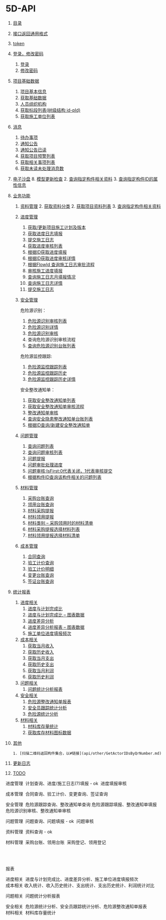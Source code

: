 # 5D-API



1. [目录](README.md)
2. [接口返回通用格式](api/接口返回通用格式.md)
3. [token](api/token.md)
4. [登录，修改密码](api/login/README.md)
    1. [登录](api/login/login.md)
    1. [修改密码](api/login/changePwd.md)
5. [项目基础数据](api/project/README.md)
    1. [项目基本信息](api/project/getProjectInfo.md)
    1. [获取基础数据](api/project/getBaseData.md)
    1. [人员组织机构](api/project/getOrganizatioNew.md)
    1. [获取标段列表(树级结构 id-pId)](api/project/getSectionList.md)
    1. [获取施工单位列表](api/project/getConstUnitList.md)
6. [消息](api/message/README.md)
    1. [待办事项](api/message/getTODOs.md)
    1. [通知公告](api/message/getNotices.md)
    1. [通知公告已读](api/message/updateNotice.md)
    1. [获取项目预警列表](api/message/GetWarnings.md)
    1. [获取相关事项列表](api/message/GetRelevants.md)
    1. [获取未读未处理消息数](api/message/GetMessageNum.md)
7. [电子沙盘](api/bim/README.md)
      8. [模型更新检查](api/bim/checkModels.md)
      2. [查询指定构件相关资料](api/business/DocumentMng/ModelFileList.md)
      3. [查询指定构件ID的属性信息](api/bim/ModelGuidData.md)
8. [业务功能](api/business/README.md)
      1. [资料管理](api/business/DocumentMng/README.md)
         2. [获取资料分类](api/business/DocumentMng/ProjectFileTree.md)
         2. [获取项目资料列表](api/business/DocumentMng/ProjectFileList.md)
         3. [查询指定构件相关资料](api/business/DocumentMng/ModelFileList.md)
      2. [进度管理](api/business/Progress/README.md)
         1. [获取/更新项目施工计划及版本](api/business/Progress/getPlanAndVersion.md)
         1. [获取进度日志填报](api/business/Progress/getPlanProgressInfo.md)
         2. [提交施工日志](api/business/Progress/setPlanSubmitHistory.md)
         3. [获取进度审核列表](api/business/Progress/GetPlanApplData.md)
         4. [根据ID获取进度填报](api/business/Progress/getPlanLogById.md)
         5. [根据ID获取进度审核详情](api/business/Progress/getProgressVerifyLogById.md)
         6. [根据FlowId 查询施工日志审批流程](api/business/Progress/getFlowInfoLogByLogID.md)
         8. [审核施工进度填报](api/business/Progress/auditingPlanLog.md)
         1. [查询施工日志月填报情况](api/business/Progress/GetConstructMonthLogStatus.md)
         2. [查询施工日志详情](api/business/Progress/GetConstructMonthLogInfo.md)
         3. [提交施工日志](api/business/Progress/submitConstructMonthLog.md)
      3. [安全管理](api/business/SafeWork/README.md)

         危险源识别：

         1. [危险源识别审核列表](api/business/SafeWork/getHazardIdentificationAuditList.md)
         2. [危险源识别详情](api/business/SafeWork/getHazardIdentificationInfo.md)
         3. [危险源识别审核](api/business/SafeWork/AuditingHazardDistinguish.md)
         4. 查询危险源识别审核流程
         5. [查询危险源识别台账列表](api/business/SafeWork/GetHazardSourceDistinguishLog.md)

         危险源监控跟踪:

         1. [危险源监控跟踪列表](api/business/SafeWork/GetHazardMonitoringTrackingList.md)
         2. [危险源监控跟踪历史](api/business/SafeWork/GetHazardMonitoringTrackingHistoryList.md)
         3. [危险源监控跟踪历史详情](api/business/SafeWork/GetHazardMonitoringTrackingHistoryContent.md)

         安全整改通知单：

         1. [获取安全整改通知单列表](api/business/SafeWork/GetSafetyRectificationNoticeList.md)
         2. [获取安全整改通知单审核流程](api/business/SafeWork/GetSafetyRectificationNoticeProcess.md)
         3. [整改通知单审核](api/business/SafeWork/AuditingSafetyRectificationNotice.md)
         4. [查询安全隐患整改通知单台账列表](api/business/SafeWork/GetHazardSourceMassageLog.md)
         5. [根据ID查询/新建安全整改通知单](api/business/SafeWork/NewSafetyRectificationNotice.md)

      4. [问题管理](api/business/Problem/README.md)
         1. [查询问题列表](api/business/Problem/getQualityQuesList.md)
         2. [查询问题审核列表](api/business/Problem/getQualityQuesApplList.md)
         3. [问题提报](api/business/Problem/setQualityQuest.md)
         4. [问题审批处理进度](api/business/Problem/getQualityCheckProcess.md)
         5. [问题审核;IsFirst:0代表关闭，1代表审核提交](api/business/Problem/auditingQualityQues.md)
         6. [根据构件ID查询该构件相关的问题列表](api/business/Problem/GetProblemsByGuid.md)
      5. [材料管理](api/business/MaterialMng/README.md) 
         1. [采购台账查询](api/business/MaterialMng/GetPurchaseStandingBookList.md)
         2. [领用台账查询](api/business/MaterialMng/GetUseStandingBookList.md)
         3. [材料采购提报](api/business/MaterialMng/submitPurchase.md)
         4. [材料领用提报](api/business/MaterialMng/submitMaterialUse.md)
         5. [材料类别 – 采购领用时的材料清单](api/business/MaterialMng/getMaterialTypeList.md)
         6. [材料采购提报选择材料列表](api/business/MaterialMng/getPurchaseMaterialList.md)
         7. [材料领用提报选择材料清单](api/business/MaterialMng/getUseMaterialList.md)

      6. [成本管理](api/business/CostMng/README.md)
         1. [合同查询](api/business/CostMng/GetContracts.md)
         2. [验工计价查询](api/business/CostMng/GetInspectionPriceList.md)
         3. [ 验工计价明细](api/business/CostMng/GetInspectionPriceContentList.md)
         4. [变更台账查询](api/business/CostMng/GetChangeBook.md)
         5. [签证台账查询](api/business/CostMng/GetVisaStandingBookList.md)

9. [统计报表](api/chart/README.md)
      1. [进度相关](api/chart/Progress/README.md)
            1. [进度与计划完成比](api/chart/Progress/GetScheduleCompletionRatio.md)
            2. [进度与计划完成比 – 图表数据](api/chart/Progress/GetScheduleCompletionRatioCharts.md)
            3. [进度差异分析](api/chart/Progress/GetScheduleVarianceAnalysis.md)
            4. [进度差异分析报表 – 图表数据](api/chart/Progress/GetScheduleVarianceAnalysisCharts.md)
            5. [施工单位进度填报频次](api/chart/Progress/GetUnitFrequencyOfFilling.md)
      2. [成本相关](api/chart/Cost/README.md)
            1. [获取当月收入](api/chart/Cost/GetIncomeStatistics.md)
            2. [获取历史收入](api/chart/Cost/GetIncomeHistory.md)
            3. [获取当月支出](api/chart/Cost/GetExpenditureStatistics.md)
            4. [获取历史支出](api/chart/Cost/GetExpenditureHistory.md)
            5. [获取当月利润](api/chart/Cost/GetProfitStatistics.md)
            6. [获取历史利润](api/chart/Cost/GetProfitHistory.md)
      3. [问题相关](api/chart/Problem/README.md)
            1. [问题统计分析报表](api/chart/Problem/GetStatisticalAnalysisReport.md)
      4. [安全相关](api/chart/Safework/README.md)
            1. [危险源整改通知单报表](api/chart/Safework/GetRiskSourceRectificationNotice.md)
            2. [安全员跟踪统计分析](api/chart/Safework/GetTrackingStatisticalOfSecurityPersonnel.md)
            3. [危险源统计分析](api/chart/Safework/GetStatisticalAnalysisOfHazardSources.md)
      5. [材料相关](api/chart/Material/README.md)
            1. [材料库存量统计](api/chart/Material/GetMaterialIinventoryStatistics.md)
            2. [获取库存材料图标数据](api/chart/Material/GetMaterialStockRecord.md)
10. [其他](api/other/README.md)

        1. [扫描二维码返回构件集合，以#链接](api/other/GetActorIDsByQrNumber.md)

11. [更新日志](log.md)

12. [TODO](TODO.md)



进度管理
​    计划查询、进度/施工日志(?)填报  - ok
​	进度填报审核

成本管理
​    合同查询、验工计价、变更查询、签证查询

安全管理
​	危险源跟踪查询、整改通知单查询
​	危险源跟踪填报、整改通知单填报
​	危险源识别审核、整改通知单审核

问题管理
​    问题查询、问题填报 - ok
​	问题审核

资料管理
​	资料查询 - ok

材料管理 
​	采购台账、领用台账
​	采购登记、领用登记
​	
​	


​	
​	
报表

进度相关
​	进度与计划完成比、进度差异分析、施工单位进度填报频次
​	
成本相关
​	收入统计、收入历史统计、支出统计、支出历史统计、利润统计对比

问题相关
​	问题统计分析报表

安全相关
​	危险源统计分析、安全员跟踪统计分析、危险源整改通知单报表
​	
材料相关
​	材料库存量统计